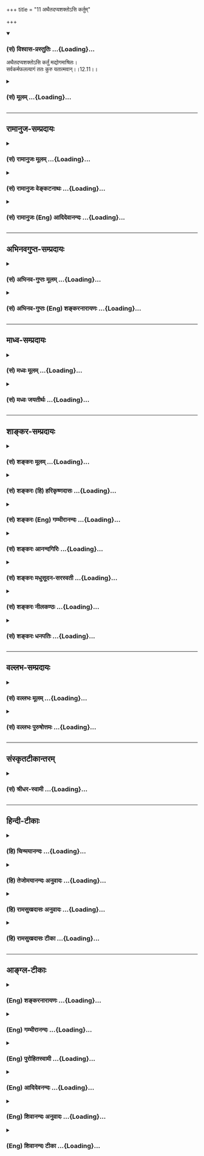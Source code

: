 +++
title = "11 अथैतदप्यशक्तोऽसि कर्तुम्"

+++
<div class="js_include" newlevelforh1="3" title="(सं) विश्वास-प्रस्तुतिः" unfilled url="/purANam/mahAbhAratam/06-bhIShma-parva/02-bhagavad-gItA-parva/saMskRtam/vishvAsa-prastutiH/12_bhakti-yogaH/11_athaitadapyashakt.md">
<details open><summary><h3>(सं) विश्वास-प्रस्तुतिः ...{Loading}...</h3></summary>

अथैतदप्यशक्तोऽसि कर्तुं मद्योगमाश्रितः।  
सर्वकर्मफलत्यागं ततः कुरु यतात्मवान्।।12.11।।
</details>
</div>
<div class="js_include collapsed" newlevelforh1="3" title="(सं) मूलम्" unfilled url="/purANam/mahAbhAratam/06-bhIShma-parva/02-bhagavad-gItA-parva/saMskRtam/mUlam/12_bhakti-yogaH/11_athaitadapyashakt.md">
<details><summary><h3>(सं) मूलम् ...{Loading}...</h3></summary>

अथैतदप्यशक्तोऽसि कर्तुं मद्योगमाश्रितः।  
सर्वकर्मफलत्यागं ततः कुरु यतात्मवान्।।12.11।।
</details>
</div>


_________________
## रामानुज-सम्प्रदायः
<div class="js_include collapsed" newlevelforh1="3" title="(सं) रामानुजः मूलम्" unfilled url="/purANam/mahAbhAratam/06-bhIShma-parva/02-bhagavad-gItA-parva/saMskRtam/rAmAnujaH/mUlam/12_bhakti-yogaH/11_athaitadapyashakt.md">
<details><summary><h3>(सं) रामानुजः मूलम् ...{Loading}...</h3></summary>

।।12.11।। अथ मद्योगम् आश्रित्य **एतद् अपि कर्तुं** न शक्नोषि;
मद्गुणानुसंधानकृतं मदेकप्रियत्वाकारं भक्तियोगम् आश्रित्य
भक्तियोगाङ्गरूपम् एतद् मत्कर्म अपि कर्तुं न शक्नोषि **ततः** अक्षरयोगम्
आत्मस्वभावानुसंधानरूपं परभक्तिजननं पूर्वषट्कोदितम् आश्रित्य तदुपायतया
**सर्वकर्मफलत्यागं कुरु।** मत्प्रियत्वेन मदेकप्राप्यताबुद्धिः हि
प्रक्षीणाशेषपापस्य एव जायते **यतात्मवान्** यतमनस्कः। ततः अनभिसंहितफलेन
मदाराधनरूपेण अनुष्ठितेन कर्मणा सिद्धेन आत्मज्ञानेन
निवृत्ताविद्यादिसर्वतिरोधाने मच्छेषतैकस्वरूपे प्रत्यगात्मनि साक्षात्कृते
सति मयि परा भक्तिः स्वयम् एव उत्पद्यते।  
  
तथा च वक्ष्यते -- स्वकर्मणा तमभ्यर्चय सिद्धिं विन्दति मानवः। (गीता
18।46) इत्यारभ्यविमुच्य निर्ममः शान्तो ब्रह्मभूयाय कल्पते।। ब्रह्मभूतः
प्रसन्नात्मा न शोचति न काङ्क्षति।। समः सर्वेषु भूतेषु मद्भक्तिं लभते
पराम्।। (18।5354) इति।

</details>
</div>
<div class="js_include collapsed" newlevelforh1="3" title="(सं) रामानुजः वेङ्कटनाथः" unfilled url="/purANam/mahAbhAratam/06-bhIShma-parva/02-bhagavad-gItA-parva/saMskRtam/rAmAnujaH/venkaTanAthaH/12_bhakti-yogaH/11_athaitadapyashakt.md">
<details><summary><h3>(सं) रामानुजः वेङ्कटनाथः ...{Loading}...</h3></summary>

  
  
।।12.11।। स्वार्थेष्वेव कर्मसु निबद्धचित्तस्य कथं त्वदर्थेषु
कर्मस्वत्यर्थप्रियत्वेन प्रवृत्तिः सम्भवेदित्यत्र
तदुपायपरम्पराकाष्ठाभूतं कर्मयोगं प्रत्यभिज्ञापयतिअथैतदिति। मद्योगमाश्रितः
इत्यस्याक्षरयोगविषयेणोत्तरार्धेन अन्वयव्युदासाय पूर्वार्धान्वयमाहअथ
मद्योगमिति। तस्याशक्यत्वज्ञापनायाह -- मद्गुणेति।
भक्तियोगावस्थाविशेषेष्वतः पूर्वावस्था नास्तीति
व्यञ्जनायभक्तियोगाङ्कुररूपमित्युक्तम्। मद्योगम् इत्यनेन
जीवात्मयोगव्यवच्छेदः। ततश्च मद्योगमाश्रित्य तदङ्कुरे
कर्मण्यसमर्थश्चेज्जीवात्मयोगमाश्रित्य तदङ्कुरे कर्मयोगे प्रवर्तस्वेति
वाक्यार्थः। तदेतदभिप्रेत्याहततोऽक्षरेति। अक्षरयोगस्याप्यव्यवधानेन
मोक्षोपायत्वव्युदासायपरभक्तिजननमित्युक्तम्।
सप्रकाराक्षरयोगप्रत्यभिज्ञापनार्थं; मध्यमषट्कोदिताक्षरयोगव्यवच्छेदार्थं
चपूर्वषट्कोदितमित्युक्तम्। सर्वकर्मफलत्यागस्याव्यवधानेन
भक्तियोगजनकत्वव्युदासायतदुपायतयेत्युक्तम्।  
  
कर्मयोगपूर्वकात्मसाक्षात्कारस्य भक्त्युत्पत्त्युपयोगित्वप्रकारं
प्रकरणान्तरोक्तं दर्शयति -- मत्प्रियत्वेनेति। मय्येव मन आधत्स्व \[12।8\]
इति पूर्वं परमात्मनि मनस्समाधानं विहितम् तदशक्तं
प्रत्युपदिश्यमानाक्षरयोगांकुररूपे कर्मणि प्रवृत्तस्य तु
पूर्वषट्कप्रपञ्चितैर्हेतुभिः मनोनियमनशक्यत्वंयतात्मवान्
इत्युक्तमित्यभिप्रायेणयतमनस्क इत्युक्तम्।
कर्मयोगस्यानन्तरश्लोकेऽभिधास्यमानक्रमेण परम्परया
भक्तियोगजनकत्वप्रकारमाहततोऽनभिसंहितेति। फलत्यागं कुरु इति
साध्यांशत्यागवचनेन तत्पूर्वकसाधनानुष्ठानं विवक्षितमिति
ज्ञापनायअनभिसंहितफलेनेत्यादिकमुक्तम्।
अनन्तराभिधास्यमानमनश्शान्तिद्वारात्मध्यानसिद्धिः। अविद्या संसारकारणं
कर्म;अविद्या कर्मसंज्ञा इत्युपक्रम्ययया क्षेत्रज्ञशक्तिः सा वेष्टिता
\[वि.पु.6।7।61\] इति वचनात्। आदिशब्देनअनात्मन्यात्मबुद्धिर्या त्वस्वे
स्वमिति या मतिः। अविद्यातरुसम्भूतिबीजमेतद्द्विधा स्थितम्
\[वि.पु.6।7।11\] इत्याद्युक्तसङ्ग्रहः। यद्वाऽत्र अविद्या देहात्मभ्रमादिः
आदिशब्देन कर्मवासनादिसङ्ग्रहः।
परभक्तिजनकत्वसिद्ध्यर्थमुक्तंमच्छेषतैकस्वरूप इति। यथा बाल्ये
बालक्रीडाप्रसङ्गेन नरेन्द्रभवनान्निष्क्रान्तस्य मार्गाद्भ्रष्टस्य
व्याधगृहीतस्य पक्कणे वर्तमानस्य राजकुमारस्याप्तोपदेशात्स्वात्मनस्तथात्वं
मत्वा विमृशतः स्वात्मनि राजसाम्यमङ्गप्रत्यङ्गादिषु पश्यतस्तस्मिन् यथा
पितृत्वप्रीतिर्निरतिशया जायते एवमस्यापि यथोपदेशं भगवच्छेषभूते स्वात्मनि
तत्साम्याकारेण साक्षात्कृते भक्तिसिद्ध्यर्थं न
किञ्चित्कर्तव्यमस्तीत्यभिप्रायेण -- मयि परा भक्तिः स्वयमेवोत्पद्यत
इत्युक्तम्। एतेनाध्यायारम्भेये चाप्यक्षरमव्यक्तम् \[12।1\]
इत्युक्ताक्षरयोगोऽप्यक्षरसाक्षात्कारद्वारा परभक्तिमुत्पाद्य
परमात्मप्राप्तौ विश्राम्यतीति सिद्धम्। स एव ह्यत्रापि
प्रथमषट्कोक्तोऽक्षरयोगः प्रस्पष्टमुच्यते।  
  
ननु यदशक्तं प्रति यदुपदिश्यते; तत्तत्तुल्यफलमशक्ताधिकारं साधनान्तरं
दृष्टम् यथावगाहना शक्तस्य स्नानान्तराणि। उच्यते चान्यत्र क्रियायोगस्य
साक्षान्मोक्षसाधनत्वंमोक्षकारणमव्यक्तमचिन्त्यमपरिग्रहम्। तमाराध्य
जगन्नाथं क्रियायोगेन मुच्यते इति। तथात्रापि किं न स्यादिति शङ्कायां
कर्मयोगस्य भक्तियोगसाधनत्वं अष्टादशाध्याये वक्ष्यमाणं दर्शयतितथाचेति।
अन्यत्र चाप्ययं क्रमः स्फुटः -- तत्र चित्तं समावेष्टुं न शक्नोति
भवान्यदि। तदभ्यासपरस्तस्मिन् कुरु योगं दिवानिशम्। तत्राप्यसामर्थ्यवतः
क्रियायोगो महात्मनः। ब्रह्मणा यः समाख्यातस्तत्परः सततं भव। करोषि यानि
कर्माणि देवदेवे जगत्पतौ। समर्पयस्व भद्रं ते ततः कर्म प्रहास्यसि। प्रधानं
कारणं योगो विमुक्तेर्दितिजेश्वर। क्रियायोगश्च योगस्य परमं तस्य साधनम्
इति। मद्भक्तिं लभते पराम् \[18।54\] इति वक्ष्यमाणफलस्य कर्मयोगहेतुकत्वं
प्रकरणसिद्धमिति ज्ञापनायस्वकर्मणा तमभ्यर्च्य सिद्धिं विन्दति मानवः
\[18।46\]इत्यारभ्येत्युक्तम्।  
  

</details>
</div>
<div class="js_include collapsed" newlevelforh1="3" title="(सं) रामानुजः (Eng) आदिदेवानन्दः" unfilled url="/purANam/mahAbhAratam/06-bhIShma-parva/02-bhagavad-gItA-parva/saMskRtam/rAmAnujaH/english/AdidevAnandaH/12_bhakti-yogaH/11_athaitadapyashakt.md">
<details><summary><h3>(सं) रामानुजः (Eng) आदिदेवानन्दः ...{Loading}...</h3></summary>

12.11 If you are unable to do even this 'taking refuge in My Yoga,'
i.e., if you are unable even to do actions for My sake, which forms the
sprout of Bhakti Yoga, wherein through meditation I am made the
exclusive and sole object of love - then you should resort to Aksara
Yoga described in the first six chapters. It consists in contemplation
on the nature of the individual self. This engenders devotion to the
Lord. As a means for practice of this (Aksara Yoga), renounce the fruit
of every action. The state of mind that holds Me as the only worthy
object of attainment and love arises only when all the sins of an
aspirant are destroyed without exception. 'One with a controlled mind'
means one with the mind subdued. When the individual self is visualised
to be of the nature of a Sesa (subsidiary) to the Lord, and when the
veil of nescience consisting in identifying the self with the body is
removed by contemplation on the self generated through the performance
of works without attachment to the fruits and with My propitiation as
the sole objective - then supreme Bhakti to Me will originate by itself.
\[The point driven home is this: It is nescience that stands between the
Jiva and the Lord. This nescience consists in identification of the self
with the body. It is through works done without an eye on their fruits
but exclusively as an offering to the Lord, that this nescience is
removed. Thus Karma Yoga is the sprout of self-realisation, and of
Bhakti. On the nescience being removed, the knowledge that one (i.e.,
the Jiva) is a Sesa (an absolutely dependent liege) of the Lord, dawns
on the Jiva. Such knowledge generates exclusive devotion or Bhakti
accompanied by Prapatti. Or if the Jiva gets immersed in Its own bliss,
It will attain Kaivalya.\] In the same manner, Sri Krsna will further
show in the text beginning with 'By worshipping Him with his work will a
man reach perfection' (18.46) and ending with 'Forsaking the feeling of
"I" and with no feeling of "mine" and tranil, one becomes worthy of the
state of Brahman. Having realised the state of Brahman, tranil, he
neither grieves nor craves. Regarding all beings alike, he attains
supreme devotion to Me' (18.53-54).

</details>
</div>


_________________
## अभिनवगुप्त-सम्प्रदायः
<div class="js_include collapsed" newlevelforh1="3" title="(सं) अभिनव-गुप्तः मूलम्" unfilled url="/purANam/mahAbhAratam/06-bhIShma-parva/02-bhagavad-gItA-parva/saMskRtam/abhinava-guptaH/mUlam/12_bhakti-yogaH/11_athaitadapyashakt.md">
<details><summary><h3>(सं) अभिनव-गुप्तः मूलम् ...{Loading}...</h3></summary>

।।12.11।। अथेति। यदि च भगवत्कर्म कर्तुं न शक्तोऽसि; +++(N न शक्नोषि)+++ ;
अज्ञत्वात्,शास्त्रोक्तक्रमावेदनात् तत् सर्वं मयि संन्यसेः +++(N संन्यस्येः)+++
आत्मनिवेदनद्वारेणेत्याशयः। अमुमेवाशयमाश्रित्य लघुप्रक्रियायां मयैवोक्तम्
-- ऊनाधिकमविज्ञातं पौर्वापर्यविवर्जितम्।  
  
यच्चावधानरहितं बुद्धेर्विस्खलितं च यत्।। तत्सर्वं मम सर्वेश
भक्तस्यार्तस्य दुर्मतेः।  
  
क्षन्तव्यं कृपया शम्भो यतस्त्वं करुणापरः।। अनेन स्तोत्रयोगेन तवात्मानं
निवेदये +++(S निवेदयेत)+++।  
  
पुनर्निष्कारणमहं दुःखानां नैमि पात्रताम्।। इति  
  
पारमेश्वरेषु हि सिद्धान्तशास्त्रेषु आत्मनिवेदने अयमेवाभिप्रायः।

</details>
</div>
<div class="js_include collapsed" newlevelforh1="3" title="(सं) अभिनव-गुप्तः (Eng) शङ्करनारायणः" unfilled url="/purANam/mahAbhAratam/06-bhIShma-parva/02-bhagavad-gItA-parva/saMskRtam/abhinava-guptaH/english/shankaranArAyaNaH/12_bhakti-yogaH/11_athaitadapyashakt.md">
<details><summary><h3>(सं) अभिनव-गुप्तः (Eng) शङ्करनारायणः ...{Loading}...</h3></summary>

12.11 Atha etc. In case due to ignorance, you do not know the method,
enjoined in the scriptures and hence you are not able to perform actions
for the Lord, then renounce (dedicate) all that to Me, through offering
your own self \[to Me\]. This is the intention \[here\]. Holding the
same intention, I have myself declared in the Laghuprakriya as :
'Whatever action I have done, whether it is incomplete or superfluous,
not properly understood, bereft of a proper order of precedence, devoid
of \[good\] care, and full of slip of intellect; O Lord of All ! Please,
with mercy forgive all these of me, the afflicted and foolish devotee of
Yours; for you are compassionate; With this prayer-Yoga, I offer myself
to You \[so that\] I do not become a receptacle of miseries again
unnecessarily.' the same idea may be observed in the scriptural texts of
the Siddhanta \[system\] - that have the Supreme Lord as their subject
matter - while they speak of offering oneself \[to the Lord\]. The same
purport is summed up -

</details>
</div>


_________________
## माध्व-सम्प्रदायः
<div class="js_include collapsed" newlevelforh1="3" title="(सं) मध्वः मूलम्" unfilled url="/purANam/mahAbhAratam/06-bhIShma-parva/02-bhagavad-gItA-parva/saMskRtam/madhvaH/mUlam/12_bhakti-yogaH/11_athaitadapyashakt.md">
<details><summary><h3>(सं) मध्वः मूलम् ...{Loading}...</h3></summary>

।।12.11।। Sri Madhvacharya did not comment on this sloka.

</details>
</div>
<div class="js_include collapsed" newlevelforh1="3" title="(सं) मध्वः जयतीर्थः" unfilled url="/purANam/mahAbhAratam/06-bhIShma-parva/02-bhagavad-gItA-parva/saMskRtam/madhvaH/jayatIrthaH/12_bhakti-yogaH/11_athaitadapyashakt.md">
<details><summary><h3>(सं) मध्वः जयतीर्थः ...{Loading}...</h3></summary>

।।12.11।। Sri Jayatirtha did not comment on this sloka.

</details>
</div>


_________________
## शाङ्कर-सम्प्रदायः
<div class="js_include collapsed" newlevelforh1="3" title="(सं) शङ्करः मूलम्" unfilled url="/purANam/mahAbhAratam/06-bhIShma-parva/02-bhagavad-gItA-parva/saMskRtam/shankaraH/mUlam/12_bhakti-yogaH/11_athaitadapyashakt.md">
<details><summary><h3>(सं) शङ्करः मूलम् ...{Loading}...</h3></summary>

।।12.11।। --,अथ पुनः **एतदपि** यत् उक्तं मत्कर्मपरमत्वम्; तत् **कर्तुम्
अशक्तः असि; मद्योगम् आश्रितः** मयि क्रियमाणानि कर्माणि संन्यस्य यत् करणं
तेषाम् अनुष्ठानं सः मद्योगः; तम् आश्रितः सन्; **सर्वकर्मफलत्यागं**
सर्वेषां कर्मणां फलसंन्यासं सर्वकर्मफलत्यागं **ततः** अनन्तरं **कुरु
यतात्मवान्** संयतचित्तः सन् इत्यर्थः।। इदानीं सर्वकर्मफलत्यागं स्तौति --,

</details>
</div>
<div class="js_include collapsed" newlevelforh1="3" title="(सं) शङ्करः (हि) हरिकृष्णदासः" unfilled url="/purANam/mahAbhAratam/06-bhIShma-parva/02-bhagavad-gItA-parva/saMskRtam/shankaraH/hindI/harikRShNadAsaH/12_bhakti-yogaH/11_athaitadapyashakt.md">
<details><summary><h3>(सं) शङ्करः (हि) हरिकृष्णदासः ...{Loading}...</h3></summary>

।।12.11।। परंतु यदि तू ऐसा करनेमें भी अर्थात् जैसा ऊपर कहा है; उस प्रकार
मेरे लिये कर्म करनेके परायण होनेमें भी असमर्थ है तो फिर मद्योगके आश्रित
होकर -- किये जानेवाले समस्त कर्मोंको मुझमें समर्पण करके उनका अनुष्ठान
करना मद्योग है। उसके आश्रित होकरऔर संयतात्मा होकर अर्थात् वशीभूत मनवाला
होकर समस्त कर्मोंके फलका त्याग कर।  
  
,

</details>
</div>
<div class="js_include collapsed" newlevelforh1="3" title="(सं) शङ्करः (Eng) गम्भीरानन्दः" unfilled url="/purANam/mahAbhAratam/06-bhIShma-parva/02-bhagavad-gItA-parva/saMskRtam/shankaraH/english/gambhIrAnandaH/12_bhakti-yogaH/11_athaitadapyashakt.md">
<details><summary><h3>(सं) शङ्करः (Eng) गम्भीरानन्दः ...{Loading}...</h3></summary>

12.11 Atha, if, again; asaktah asi, you are unable; kartum, to do; etat
api, even this-what was stated as being 'intent on doing works for Me';
in that case, mad-yogam-asritah, having resorted to the Yoga for Me-the
performance of those works that are being done by dedicating them to Me
is madyogah; by resorting to that Yoga for Me; tatah, thereafter;
sarva-karma-phala-tyagam kuru, renounce, give up, the results of all
works; by becoming yata-atmavan, controlled in mind. \[In the earlier
verse it was enjoined that all works, be they Vedic or secular, are to
be considered as belonging to God and should be done for Him-not for
oneself-, as a soldier would do for his king. In the present verse it is
stated that the attitude should be, 'May this work of mine please God.'
This very attitude involves dedicating of results to God. See S.
According to M.S., mat-karma in the earlier verse means
bhagavata-dharma, i.e. hearing, singing, etc. about God. In the present
verse, sarva-karma means all works in general.-Tr.\] Now the Lord
praises the renunciation of the results of all works:

</details>
</div>
<div class="js_include collapsed" newlevelforh1="3" title="(सं) शङ्करः आनन्दगिरिः" unfilled url="/purANam/mahAbhAratam/06-bhIShma-parva/02-bhagavad-gItA-parva/saMskRtam/shankaraH/AnandagiriH/12_bhakti-yogaH/11_athaitadapyashakt.md">
<details><summary><h3>(सं) शङ्करः आनन्दगिरिः ...{Loading}...</h3></summary>

।।12.11।। भगवत्कर्मपरत्वमप्यशक्यमिति शङ्कते -- **अथेति।**
बहिर्विषयाकृष्टचेतस्त्वादित्यर्थः। तर्हि भगवत्प्राप्त्युपायत्वेन
संयतचित्तो भूत्वा कर्मफलसंन्यासं कुर्वित्याह -- **मद्योगमिति।**

</details>
</div>
<div class="js_include collapsed" newlevelforh1="3" title="(सं) शङ्करः मधुसूदन-सरस्वती" unfilled url="/purANam/mahAbhAratam/06-bhIShma-parva/02-bhagavad-gItA-parva/saMskRtam/shankaraH/madhusUdana-sarasvatI/12_bhakti-yogaH/11_athaitadapyashakt.md">
<details><summary><h3>(सं) शङ्करः मधुसूदन-सरस्वती ...{Loading}...</h3></summary>

।।12.11।। अथेति। अथ बहिर्विषयाकृष्टचेतस्त्वादेतन्मत्कर्मपरत्वमपि कर्तुं न
शक्नोषि ततो मद्योगं मदेकशरणत्वमाश्रितः मयि सर्वकर्मसमर्पणं मद्योगस्तं
वाश्रितः सन् यतात्मवान् यतः संयतसर्वेन्द्रियः आत्मवान् विवेकी च सन्
सर्वकर्मफलत्यागं कुरु फलाभिसन्धिं त्यजेत्यर्थः।

</details>
</div>
<div class="js_include collapsed" newlevelforh1="3" title="(सं) शङ्करः नीलकण्ठः" unfilled url="/purANam/mahAbhAratam/06-bhIShma-parva/02-bhagavad-gItA-parva/saMskRtam/shankaraH/nIlakaNThaH/12_bhakti-yogaH/11_athaitadapyashakt.md">
<details><summary><h3>(सं) शङ्करः नीलकण्ठः ...{Loading}...</h3></summary>

।।12.11।। मद्योगं श्रवणादौ निष्ठाम्। तर्हि पूर्वोक्तं
श्रौतस्मार्तसर्वकर्मफलत्यागं कुर्वित्यर्थः। यतात्मवान् यतश्च
नियमादिमांश्च आत्मवान् जितचित्तश्चेति यतात्मवान्।

</details>
</div>
<div class="js_include collapsed" newlevelforh1="3" title="(सं) शङ्करः धनपतिः" unfilled url="/purANam/mahAbhAratam/06-bhIShma-parva/02-bhagavad-gItA-parva/saMskRtam/shankaraH/dhanapatiH/12_bhakti-yogaH/11_athaitadapyashakt.md">
<details><summary><h3>(सं) शङ्करः धनपतिः ...{Loading}...</h3></summary>

।।12.11।। तर्हि विषयाकृष्टचित्तत्वाद्भगवत्कर्मपरतायामशक्तं
प्रत्युपायान्तरमाह -- अथैतदपि कर्तुमशक्तोऽसि चेत्तर्हि मद्योगमाश्रितः
मयि सर्वाणि कर्माणि संन्यस्य तेषामुनुष्ठानं मद्योगस्तमाश्रितः
मदेकशरणत्वमाश्रितः सन् तदनन्तरं सर्वेषां कर्मणां फलसंन्यासं कुरु
विवेकसंयतचित्तः सन्नित्यर्थः।

</details>
</div>


_________________
## वल्लभ-सम्प्रदायः
<div class="js_include collapsed" newlevelforh1="3" title="(सं) वल्लभः मूलम्" unfilled url="/purANam/mahAbhAratam/06-bhIShma-parva/02-bhagavad-gItA-parva/saMskRtam/vallabhaH/mUlam/12_bhakti-yogaH/11_athaitadapyashakt.md">
<details><summary><h3>(सं) वल्लभः मूलम् ...{Loading}...</h3></summary>

।।12.11।। अथैतदपि न कर्त्तुं त्वं शक्तोसि चेत्तर्हि मद्योगं
मत्सम्बन्धसेव्यसेवकत्वरूपमाश्रितः सन् सर्वकर्मफलत्यागं कुरु। एतदुक्तं
भवति -- ईश्वराज्ञया परमाचार्योपदिष्टशरणमार्गतः यथाशक्ति स्वधर्माचरणं
फलादित्यागपूर्वकं सुखावहमिति मयि भारमारोप्य अन्यज्ञानयोगधर्मपरित्यागेन
मदाश्रये कृतार्थतेति। विशेषस्त्वग्रे स्पष्टीकरिष्यते।

</details>
</div>
<div class="js_include collapsed" newlevelforh1="3" title="(सं) वल्लभः पुरुषोत्तमः" unfilled url="/purANam/mahAbhAratam/06-bhIShma-parva/02-bhagavad-gItA-parva/saMskRtam/vallabhaH/puruShottamaH/12_bhakti-yogaH/11_athaitadapyashakt.md">
<details><summary><h3>(सं) वल्लभः पुरुषोत्तमः ...{Loading}...</h3></summary>

  
  
।।12.11।। एतत्प्राप्त्यर्थमतिसुगमोपायमाह -- अथैतदिति। अथ चेत् एतदपि
मदर्थकं कर्तुमशक्तोऽसि न समर्थोऽसि; स्वरूपाज्ञानात् तदा मद्योगं मम योगः
संयोगो यस्मिन् यस्य वा तादृशं भक्तमाश्रितः सन् यतात्मवान् तदेकपरचित्तो
भूत्वा सर्वकर्मफलत्यागं सन्ध्यावन्दनाग्निहोत्रादीनां स्वर्गादिरूपफलानां
त्यागं कुरु; चिन्तनं त्यजेत्यर्थः। तत्फलानभिलाषे मदाज्ञया करणात्
कर्मभिश्चित्तशुद्ध्या मद्भक्तोपदिष्टं ज्ञानं स्थिरीभविष्यति; तेन
मत्कर्मसिद्धिर्भविष्यतीति भावः।  
  

</details>
</div>


_________________
## संस्कृतटीकान्तरम्
<div class="js_include collapsed" newlevelforh1="3" title="(सं) श्रीधर-स्वामी" unfilled url="/purANam/mahAbhAratam/06-bhIShma-parva/02-bhagavad-gItA-parva/saMskRtam/shrIdhara-svAmI/12_bhakti-yogaH/11_athaitadapyashakt.md">
<details><summary><h3>(सं) श्रीधर-स्वामी ...{Loading}...</h3></summary>

।।12.11।। अत्यन्तं भगवद्धर्मपरिनिष्ठायामशक्तस्य पक्षान्तरमाह **--
अथैतदपीति।** अथैतदपि कर्तुमशक्तोऽसि तर्हि मद्योगं मदेकशरणत्वमाश्रितः
सर्वेषां दृष्टादृष्टार्थानामावश्यकानां चाग्निहोत्रादिकर्मणां फलानि
नियतचित्तो भूत्वा परित्यज। एतदुक्तं भवति। मया तावदीश्वराज्ञया यथाशक्ति
कर्माणि कर्तव्यानि; फलं पुनर्दृष्टमदृष्टं वा परमेश्वराधीनमित्येवं मयि
भारमारोप्य फलासक्तिं परित्यज्य वर्तमानो मत्प्रसादेन कृतार्थो भविष्यसीति
तात्पर्यम्।

</details>
</div>


_________________
## हिन्दी-टीकाः
<div class="js_include collapsed" newlevelforh1="3" title="(हि) चिन्मयानन्दः" unfilled url="/purANam/mahAbhAratam/06-bhIShma-parva/02-bhagavad-gItA-parva/hindI/chinmayAnandaH/12_bhakti-yogaH/11_athaitadapyashakt.md">
<details><summary><h3>(हि) चिन्मयानन्दः ...{Loading}...</h3></summary>

।।12.11।। पूर्व श्लोक में; हमें अहंकार का सर्वथा त्याग करके जगत् में
कर्म करने का उपदेश दिया गया था। अत्यन्त अहंकारी और मानी पुरुष के लिए यह
कार्य़ इतना सरल नहीं है। ऐसा पुरुष रजोगुण के कारण अत्यन्त क्षुब्ध रहता है
तथा तमोगुण की निम्नस्तरीय प्रवृत्तियों के कारण उसका व्यक्तित्व विषाक्त
रहता है। ऐसे निम्न स्तर के व्यक्ति के लिए भी गीता में साधन मार्ग बताया
गया है। प्राय ऐसा पुरुष सभी धर्मों के लिए निराशा का ही विषय बन जाता है।
परन्तु; गीता में ऐसे दीर्घस्थायी रोग से पीड़ित रोगियों के लिये भी
विचारपूर्वक उपचार बताया गया है। वह उपचार सरल किन्तु ऐसा प्रभावी है कि
उसके द्वारा उस रोगी को रोग से सर्वथा मुक्त कर उस्ो सर्वोच्च व्यक्तित्व
की आभा तथा कार्यकुशलता प्रदान की जा सकती है। यदि समस्त कर्मों को
ईश्वरार्पण बुद्धि से कर पाना असंभव है; तो उस साधक के लिए उतना ही प्रभावी
अन्य उपाय यहाँ बताया गया है कि; आत्मसंयम से युक्त होकर; मेरी प्राप्ति
रूप योग का आश्रय लेकर; तुम समस्त कर्मों के फलों का त्याग करो। ऐसा प्रतीत
होता है कि भगवान् श्रीकृष्ण को वे लोग अप्रिय हैं; जो केवल वेतनार्थी होते
हैं। परन्तु उनका यह द्वेष मध्यमवर्गीय अथवा उच्चवर्गीय लोगों के मन में
पसीना बहाने वाले मजदूरों के प्रति तिरस्कार नहीं समझना चाहिए। समाजवाद की
प्रणाली वाले राष्ट्र में प्रत्येक शिक्षित व्यक्ति के मन में श्रीकृष्ण की
यह अधीरता उठती है। वे अपने राष्ट्र में ऐसे लोगों को सहन नहीं कर सकते; जो
केवल वेतन या व्यक्तिगत लाभ के लिए ही कर्म करते हैं। ऐसे समादवादी राष्ट्र
में ऐसा प्रत्येक कर्मचारी दण्ड के योग्य अपराधी माना जायेगा जो अधिकतम
अकुशलता से किये गये; न्यूनतम समय के कार्य के लिए उच्चतम वेतन की मांग
करता है। इस प्रकार के वेतनार्थियों के प्रति भगवान् श्रीकृष्ण की अप्रियता
उनके उपदेशों में स्पष्ट दिखाई देती है। वर्तमान क्षण में किया गया कर्म ही
परिपक्व होकर भविष्य के क्षण में फल बनकर प्रकट होता है। आज; यदि कोई कृषक
भूमि को जोतकर बीज बोता है; तो उसे वह फसल दोतीन महीनों के पश्चात् ही
प्राप्त होगी। और यदि वह कृषक वर्तमान में करने योग्य कार्य को त्यागकर
भविष्य में आने वाले फल की ही चिन्ता करने में समय का अपव्यय करे; तो
निश्चय ही उसे कभी लाभ प्राप्त नहीं हो सकता। यद्यपि यह एक सुविदित तथ्य
है; तथापि बहुसंख्यक लोग वर्तमान में प्राप्त अवसरों को केवल भविष्य की
चिन्ता करने में ही खो देते हैं। भविष्य की चिन्ता एवं भय के कारण हमारी
समस्त क्षमताएं नष्ट हो जाती हैं; और वह मनकल्पित अन्धकारमय भविष्य तो अभी
आया ही नहीं हैं; और सम्भवत कभी आये भी नहीं यहाँ भगवान् श्रीकृष्ण केवल
हमें इस बात के लिए प्रेरित करते हैं कि हम भविष्य विषयक इन व्यर्थ
कल्पनाओं को त्याग दें और वर्तमान काल में ही सजग परिपूर्ण और प्रभावी जीवन
जियें। इस प्रकार का जीवन जीने से भी हमारा व्यक्तित्व सुगठित और मन एकाग्र
और समर्थ बन सकता है। उपर्युक्त तीन श्लोकों में तीन प्रकार के साधकों के
लिए तीन भिन्नभिन्न साधनाएं बतायी गयी हैं। सभी मनुष्य किसी सीमा तक
बहिर्मुखी होते ही हैं। दो मनुष्यों के बीच जो अन्तर होता है; वह उन दोनों
के अन्तकरण में स्थित वासनाओं की परतों की मोटाई के कारण होता है। यदि एक
पीतल का पात्र हल्कासा मैला हुआ हो; तो उसे चमकाने के लिए केवल राख से
मांजना ही पर्याप्त होता है यदि वह मैल अधिक घना हो तो उसकी स्वच्छता के
लिए कुछ अम्ल की आवश्यकता होती है। इसी प्रकार; यदि मन में वासनाओं की पतली
परत ही है तो उससे उत्पन्न होने वाले विक्षेपों को अभ्यासयोग के द्वारा
नियन्त्रित किया जा सकता है। परन्तु वासनाधिक्य होने पर कर्मयोग की
आवश्यकता होगी; जिसमें साधक को समस्त कर्म ईश्वर को अर्पण करने का उपदेश
दिया गया है। यदि किसी पुरुष के अन्तकरण में वासनाओं की परतें और भी घनी
हों; तो उसे कर्मफल का त्याग करने को कहा जाता है। यहाँ कर्मफल त्याग का
अर्थ यह है कि भविष्य में आने वाले फलों की व्यर्थ की चिन्ताओं और कल्पनाओं
का सर्वथा त्याग कर देना और वर्तमान में कर्म करते रहना। जैसा कि मैंने
पहले भी कहा है; विश्व के किसी भी आध्यात्मिक ग्रन्थ में आत्मविकास के लिए
इतने विविध और विस्तृत मार्गों का विवेचन नहीं किया गया है; जितना
भगवद्गीता में हैं। उपर्य़ुक्त तीन साधनों का अभ्यास एक साथ नहीं हो सकता है।
उन्हें क्रमवार करना है। इस बात को दर्शाते हुए; अगले श्लोक में; भगवान्
सर्वकर्मफल त्याग की प्रशंसा करते हैं

</details>
</div>
<div class="js_include collapsed" newlevelforh1="3" title="(हि) तेजोमयानन्दः अनुवादः" unfilled url="/purANam/mahAbhAratam/06-bhIShma-parva/02-bhagavad-gItA-parva/hindI/tejomayAnandaH/anuvAdaH/12_bhakti-yogaH/11_athaitadapyashakt.md">
<details><summary><h3>(हि) तेजोमयानन्दः अनुवादः ...{Loading}...</h3></summary>

।।12.11।। और यदि इसको भी करने के लिए तुम असमर्थ हो, तो आत्मसंयम से युक्त
होकर मेरी प्राप्ति रूप योग का आश्रय लेकर, तुम समस्त कर्मों के फल का
त्याग करो।।

</details>
</div>
<div class="js_include collapsed" newlevelforh1="3" title="(हि) रामसुखदासः अनुवादः" unfilled url="/purANam/mahAbhAratam/06-bhIShma-parva/02-bhagavad-gItA-parva/hindI/rAmasukhadAsaH/anuvAdaH/12_bhakti-yogaH/11_athaitadapyashakt.md">
<details><summary><h3>(हि) रामसुखदासः अनुवादः ...{Loading}...</h3></summary>

।।12.11।। अगर मेरे योग-(समता-) के आश्रित हुआ तू इस(पूर्वश्लोकमें कहे गये
साधन-) को भी करनेमें असमर्थ है, तो मन-इन्द्रियोंको वशमें करके सम्पूर्ण
कर्मोंके फलका त्याग कर।

</details>
</div>
<div class="js_include collapsed" newlevelforh1="3" title="(हि) रामसुखदासः टीका" unfilled url="/purANam/mahAbhAratam/06-bhIShma-parva/02-bhagavad-gItA-parva/hindI/rAmasukhadAsaH/TIkA/12_bhakti-yogaH/11_athaitadapyashakt.md">
<details><summary><h3>(हि) रामसुखदासः टीका ...{Loading}...</h3></summary>

।।12.11।।***व्याख्या--*'अथैतदप्यशक्तोऽसि कर्तुं
मद्योगमाश्रितः'--**पूर्वश्लोकमें भगवान्ने अपने लिये ही सम्पूर्ण कर्म
करनेसे अपनी प्राप्ति बतायी और अब इस श्लोकमें वे सम्पूर्ण कर्मोंके
फलत्यागरूप साधनकी बात बता रहे हैं। वहाँ भगवान्के लिये समस्त कर्म करनेमें
भक्तिकी प्रधानता होनेसे उसे 'भक्तियोग' कहेंगे और यहाँ सर्वकर्मफलत्यागमें
केवल फलत्यागकी मुख्यता होनेसे इसे 'कर्मयोग' कहेंगे। इस प्रकार
भगवत्प्राप्तिके ये दोनों ही स्वतन्त्र (पृथक्-पृथक्) साधन हैं।

</details>
</div>


_________________
## आङ्ग्ल-टीकाः
<div class="js_include collapsed" newlevelforh1="3" title="(Eng) शङ्करनारायणः" unfilled url="/purANam/mahAbhAratam/06-bhIShma-parva/02-bhagavad-gItA-parva/english/shankaranArAyaNaH/12_bhakti-yogaH/11_athaitadapyashakt.md">
<details><summary><h3>(Eng) शङ्करनारायणः ...{Loading}...</h3></summary>

12.11. Now, if you are not capable of doing this too, then taking resort
to My Yoga renounce the fruit of all action, with your self (mind)
subdued.

</details>
</div>
<div class="js_include collapsed" newlevelforh1="3" title="(Eng) गम्भीरानन्दः" unfilled url="/purANam/mahAbhAratam/06-bhIShma-parva/02-bhagavad-gItA-parva/english/gambhIrAnandaH/12_bhakti-yogaH/11_athaitadapyashakt.md">
<details><summary><h3>(Eng) गम्भीरानन्दः ...{Loading}...</h3></summary>

12.11 If you are unable to do even this, in that case, having resorted
to the Yoga for Me, thereafter renounce the results of all works by
becoming controlled in mind.

</details>
</div>
<div class="js_include collapsed" newlevelforh1="3" title="(Eng) पुरोहितस्वामी" unfilled url="/purANam/mahAbhAratam/06-bhIShma-parva/02-bhagavad-gItA-parva/english/purohitasvAmI/12_bhakti-yogaH/11_athaitadapyashakt.md">
<details><summary><h3>(Eng) पुरोहितस्वामी ...{Loading}...</h3></summary>

12.11 And if thou art too weak even for this, then seek refuge in union
with Me, and with perfect self-control renounce the fruit of thy action.

</details>
</div>
<div class="js_include collapsed" newlevelforh1="3" title="(Eng) आदिदेवनन्दः" unfilled url="/purANam/mahAbhAratam/06-bhIShma-parva/02-bhagavad-gItA-parva/english/AdidevanandaH/12_bhakti-yogaH/11_athaitadapyashakt.md">
<details><summary><h3>(Eng) आदिदेवनन्दः ...{Loading}...</h3></summary>

12.11 If you are unable to do even this, i.e., taking refuge in My Yoga,
then, with your self controlled, renounce the fruits of every action.

</details>
</div>
<div class="js_include collapsed" newlevelforh1="3" title="(Eng) शिवानन्दः अनुवादः" unfilled url="/purANam/mahAbhAratam/06-bhIShma-parva/02-bhagavad-gItA-parva/english/shivAnandaH/anuvAdaH/12_bhakti-yogaH/11_athaitadapyashakt.md">
<details><summary><h3>(Eng) शिवानन्दः अनुवादः ...{Loading}...</h3></summary>

12.11 If thou art unable to do even this, then, resorting to union with
Me, renounce the fruits of all actions with the self controlled.

</details>
</div>
<div class="js_include collapsed" newlevelforh1="3" title="(Eng) शिवानन्दः टीका" unfilled url="/purANam/mahAbhAratam/06-bhIShma-parva/02-bhagavad-gItA-parva/english/shivAnandaH/TIkA/12_bhakti-yogaH/11_athaitadapyashakt.md">
<details><summary><h3>(Eng) शिवानन्दः टीका ...{Loading}...</h3></summary>

12.11 अथ if; एतत् this; अपि also; अशक्तः unable; असि (thou) art; कर्तुम्
to do; मद्योगम् My Yoga; आश्रितः resorting to; सर्वकर्मफलत्यागम् the
renunciation of the fruits of all actions; ततः then; कुरु do; यतात्मवान्
selfcontrolled.Commentary This is the easiest path. If thou art unable
to perform actions for My sake; if thou canst not even be intent on My
service; if thou art unable to practise the Bhagavata Dharmas; if thous
wishest to do actions impelled by personal desires; then do thou perform
them (for your sake from a sense of duty) renouncing them all in Me and
also abandon the fruits of all actions; at the same time practising
selfcontrol.In verse 8 the Yoga of meditation is prescribed for advanced
students in verse 9 the Yoga of constant practice if one finds that;
too; to be difficult; the performance of actions for the sake of the
Lord alone has been taught in verse 10 and those who cannot do even this
are asked to abandon the fruits of all actions.Madyogam My Yoga.
Surrendering all actions and their fruits to Me is My Yoga.Yatatmavan
The man of discrimination who has controlled all the senses; who has
withdrawn the senses from sound; touch; form; taste and smell.Now the
Lord eulogises the renunciation of the fruits of all actions in order to
encourage the aspirants to practise the Yoga of renunciation of the
fruits of actions.

</details>
</div>
